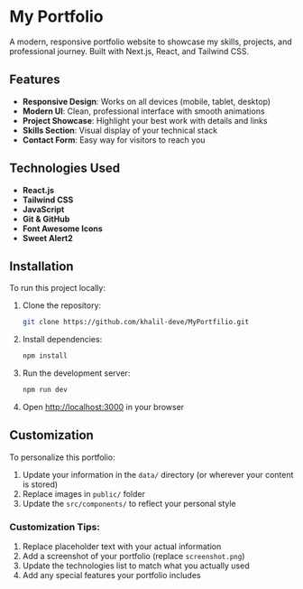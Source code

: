 # My Portfolio

A modern, responsive portfolio website to showcase my skills, projects, and professional journey. Built with Next.js, React, and Tailwind CSS.

## Features

- **Responsive Design**: Works on all devices (mobile, tablet, desktop)
- **Modern UI**: Clean, professional interface with smooth animations
- **Project Showcase**: Highlight your best work with details and links
- **Skills Section**: Visual display of your technical stack
- **Contact Form**: Easy way for visitors to reach you

## Technologies Used

- **React.js**
- **Tailwind CSS**
- **JavaScript**
- **Git & GitHub**
- **Font Awesome Icons**
- **Sweet Alert2**

## Installation

To run this project locally:

1. Clone the repository:
   ```bash
   git clone https://github.com/khalil-deve/MyPortfilio.git
   ```
2. Install dependencies:
   ```bash
   npm install
   ```
3. Run the development server:
   ```bash
   npm run dev
   ```
4. Open [http://localhost:3000](http://localhost:3000) in your browser

## Customization

To personalize this portfolio:

1. Update your information in the `data/` directory (or wherever your content is stored)
2. Replace images in `public/` folder
3. Update the `src/components/` to reflect your personal style

### Customization Tips:
1. Replace placeholder text with your actual information
2. Add a screenshot of your portfolio (replace `screenshot.png`)
3. Update the technologies list to match what you actually used
4. Add any special features your portfolio includes
